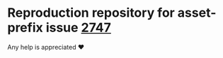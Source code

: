 # Reproduction repository for asset-prefix issue [2747](https://github.com/web-infra-dev/rsbuild/issues/2747)

Any help is appreciated ❤️
